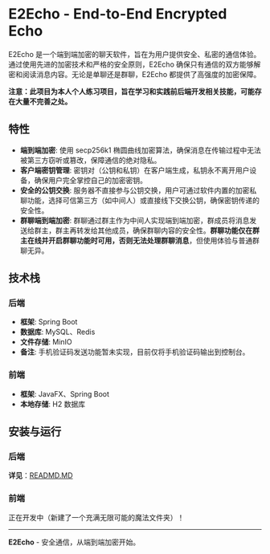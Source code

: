 # E2Echo - End-to-End Encrypted Echo

E2Echo 是一个端到端加密的聊天软件，旨在为用户提供安全、私密的通信体验。通过使用先进的加密技术和严格的安全原则，E2Echo 确保只有通信的双方能够解密和阅读消息内容。无论是单聊还是群聊，E2Echo 都提供了高强度的加密保障。

**注意：此项目为本人个人练习项目，旨在学习和实践前后端开发相关技能，可能存在大量不完善之处。**

## 特性

- **端到端加密**: 使用 secp256k1 椭圆曲线加密算法，确保消息在传输过程中无法被第三方窃听或篡改，保障通信的绝对隐私。
- **客户端密钥管理**: 密钥对（公钥和私钥）在客户端生成，私钥永不离开用户设备，确保用户完全掌控自己的加密密钥。
- **安全的公钥交换**: 服务器不直接参与公钥交换，用户可通过软件内置的加密私聊功能，选择可信第三方（如中间人）或直接线下交换公钥，确保密钥传递的安全性。
- **群聊端到端加密**: 群聊通过群主作为中间人实现端到端加密，群成员将消息发送给群主，群主再转发给其他成员，确保群聊内容的安全性。**群聊功能仅在群主在线并开启群聊功能时可用，否则无法处理群聊消息**，但使用体验与普通群聊无异。

## 技术栈

### 后端

- **框架**: Spring Boot
- **数据库**: MySQL、Redis
- **文件存储**: MinIO
- **备注**: 手机验证码发送功能暂未实现，目前仅将手机验证码输出到控制台。

### 前端

- **框架**: JavaFX、Spring Boot
- **本地存储**: H2 数据库

## 安装与运行

### 后端

**详见**：[READMD.MD](/server/README.MD)

### 前端

正在开发中（新建了一个充满无限可能的魔法文件夹）！

---

**E2Echo** - 安全通信，从端到端加密开始。
